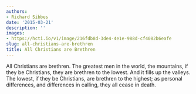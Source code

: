 ```yaml
---
authors:
- Richard Sibbes
date: '2015-03-21'
description: ''
images:
- https://hcti.io/v1/image/216fdb8d-3de4-4e1e-988d-cf4082b6eafe
slug: all-christians-are-brethren
title: All Christians are Brethren
---
```


All Christians are brethren. The greatest men in the world, the mountains, if they be Christians, they are brethren to the lowest. And it fills up the valleys. The lowest, if they be Christians, are brethren to the highest; as personal differences, and differences in calling, they all cease in death.